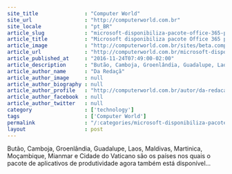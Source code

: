 ```yaml
---
site_title               : "Computer World"
site_url                 : "http://computerworld.com.br"
site_locale              : "pt_BR"
article_slug             : "microsoft-disponibiliza-pacote-office-365-para-dez-novos-mercados"
article_title            : "Microsoft disponibiliza pacote Office 365 para dez novos mercados"
article_image            : "http://computerworld.com.br/sites/beta.computerworld.com.br/files/news_articles/office.jpg"
article_url              : "http://computerworld.com.br/microsoft-disponibiliza-pacote-office-365-para-dez-novos-mercados"
article_published_at     : "2016-11-24T07:49:00-02:00"
article_description      : "Butão, Camboja, Groenlândia, Guadalupe, Laos, Maldivas, Martinica, Moçambique, Mianmar e Cidade do Vaticano são os países nos quais o pacote de aplicativos de produtividade agora também está disponível..."
article_author_name      : "Da Redaçã"
article_author_image     : null
article_author_biography : null
article_author_profile   : "http://computerworld.com.br/autor/da-redacao"
article_author_facebook  : null
article_author_twitter   : null
category                 : ['technology']
tags                     : ['Computer World']
permalink                : "/:categories/microsoft-disponibiliza-pacote-office-365-para-dez-novos-mercados/"
layout                   : post
---
```


Butão, Camboja, Groenlândia, Guadalupe, Laos, Maldivas, Martinica, Moçambique, Mianmar e Cidade do Vaticano são os países nos quais o pacote de aplicativos de produtividade agora também está disponível...
